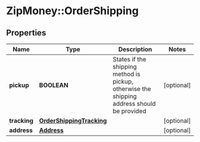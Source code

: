 # ZipMoney::OrderShipping

## Properties
Name | Type | Description | Notes
------------ | ------------- | ------------- | -------------
**pickup** | **BOOLEAN** | States if the shipping method is pickup, otherwise the shipping address should be provided | [optional] 
**tracking** | [**OrderShippingTracking**](OrderShippingTracking.md) |  | [optional] 
**address** | [**Address**](Address.md) |  | [optional] 


